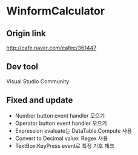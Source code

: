 # WinformCalculator
## Origin link
http://cafe.naver.com/cafec/361447
## Dev tool
Visual Studio Community
## Fixed and update
* Number button event handler 모으기
* Operator button event handler 모으기
* Expression evaluate는 DataTable.Compute 사용
* Convert to Decimal value: Regex 사용
* TextBox.KeyPress event로 특정 기호 체크

